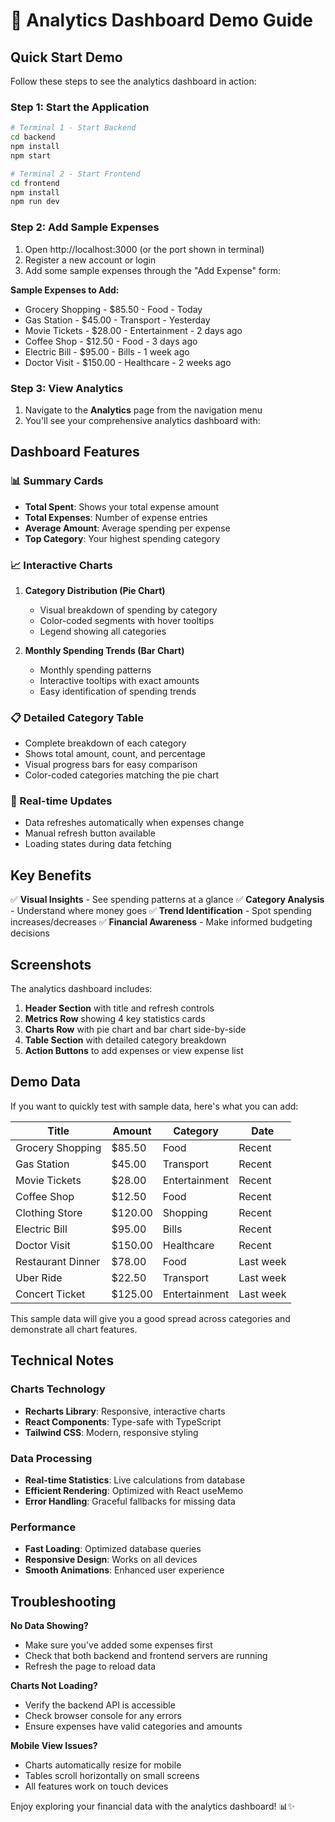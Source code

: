 # 🚀 Analytics Dashboard Demo Guide

## Quick Start Demo

Follow these steps to see the analytics dashboard in action:

### Step 1: Start the Application

```bash
# Terminal 1 - Start Backend
cd backend
npm install
npm start

# Terminal 2 - Start Frontend
cd frontend
npm install
npm run dev
```

### Step 2: Add Sample Expenses

1. Open http://localhost:3000 (or the port shown in terminal)
2. Register a new account or login
3. Add some sample expenses through the "Add Expense" form:

**Sample Expenses to Add:**

-   Grocery Shopping - $85.50 - Food - Today
-   Gas Station - $45.00 - Transport - Yesterday
-   Movie Tickets - $28.00 - Entertainment - 2 days ago
-   Coffee Shop - $12.50 - Food - 3 days ago
-   Electric Bill - $95.00 - Bills - 1 week ago
-   Doctor Visit - $150.00 - Healthcare - 2 weeks ago

### Step 3: View Analytics

1. Navigate to the **Analytics** page from the navigation menu
2. You'll see your comprehensive analytics dashboard with:

## Dashboard Features

### 📊 Summary Cards

-   **Total Spent**: Shows your total expense amount
-   **Total Expenses**: Number of expense entries
-   **Average Amount**: Average spending per expense
-   **Top Category**: Your highest spending category

### 📈 Interactive Charts

1. **Category Distribution (Pie Chart)**

    - Visual breakdown of spending by category
    - Color-coded segments with hover tooltips
    - Legend showing all categories

2. **Monthly Spending Trends (Bar Chart)**
    - Monthly spending patterns
    - Interactive tooltips with exact amounts
    - Easy identification of spending trends

### 📋 Detailed Category Table

-   Complete breakdown of each category
-   Shows total amount, count, and percentage
-   Visual progress bars for easy comparison
-   Color-coded categories matching the pie chart

### 🔄 Real-time Updates

-   Data refreshes automatically when expenses change
-   Manual refresh button available
-   Loading states during data fetching

## Key Benefits

✅ **Visual Insights** - See spending patterns at a glance
✅ **Category Analysis** - Understand where money goes
✅ **Trend Identification** - Spot spending increases/decreases
✅ **Financial Awareness** - Make informed budgeting decisions

## Screenshots

The analytics dashboard includes:

1. **Header Section** with title and refresh controls
2. **Metrics Row** showing 4 key statistics cards
3. **Charts Row** with pie chart and bar chart side-by-side
4. **Table Section** with detailed category breakdown
5. **Action Buttons** to add expenses or view expense list

## Demo Data

If you want to quickly test with sample data, here's what you can add:

| Title             | Amount  | Category      | Date      |
| ----------------- | ------- | ------------- | --------- |
| Grocery Shopping  | $85.50  | Food          | Recent    |
| Gas Station       | $45.00  | Transport     | Recent    |
| Movie Tickets     | $28.00  | Entertainment | Recent    |
| Coffee Shop       | $12.50  | Food          | Recent    |
| Clothing Store    | $120.00 | Shopping      | Recent    |
| Electric Bill     | $95.00  | Bills         | Recent    |
| Doctor Visit      | $150.00 | Healthcare    | Recent    |
| Restaurant Dinner | $78.00  | Food          | Last week |
| Uber Ride         | $22.50  | Transport     | Last week |
| Concert Ticket    | $125.00 | Entertainment | Last week |

This sample data will give you a good spread across categories and demonstrate all chart features.

## Technical Notes

### Charts Technology

-   **Recharts Library**: Responsive, interactive charts
-   **React Components**: Type-safe with TypeScript
-   **Tailwind CSS**: Modern, responsive styling

### Data Processing

-   **Real-time Statistics**: Live calculations from database
-   **Efficient Rendering**: Optimized with React useMemo
-   **Error Handling**: Graceful fallbacks for missing data

### Performance

-   **Fast Loading**: Optimized database queries
-   **Responsive Design**: Works on all devices
-   **Smooth Animations**: Enhanced user experience

## Troubleshooting

**No Data Showing?**

-   Make sure you've added some expenses first
-   Check that both backend and frontend servers are running
-   Refresh the page to reload data

**Charts Not Loading?**

-   Verify the backend API is accessible
-   Check browser console for any errors
-   Ensure expenses have valid categories and amounts

**Mobile View Issues?**

-   Charts automatically resize for mobile
-   Tables scroll horizontally on small screens
-   All features work on touch devices

Enjoy exploring your financial data with the analytics dashboard! 📊✨
